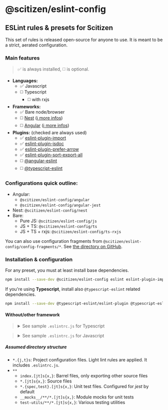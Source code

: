 # @scitizen/eslint-config
ESLint rules &amp; presets for Scitizen
---

This set of rules is released open-source for anyone to use. It is meant to be a strict, aerated configuration.

### Main features

> :white_check_mark: is always installed, :white_medium_square: is optional.

* **Languages:**
  * :white_check_mark: Javascript
  * :white_medium_square: Typescript
    * :white_medium_square: with rxjs
* **Frameworks:**
  * :white_check_mark: Bare node/browser
  * :white_medium_square: [Nest](https://nestjs.com/) ([:information_source: more infos]())
  * :white_medium_square: [Angular](https://angular.io/) ([:information_source: more infos]())
* **Plugins:** (checked are always used)
  * :white_check_mark: [eslint-plugin-import](https://www.npmjs.com/package/eslint-plugin-import)
  * :white_check_mark: [eslint-plugin-jsdoc](https://www.npmjs.com/package/eslint-plugin-jsdoc)
  * :white_check_mark: [eslint-plugin-prefer-arrow](https://www.npmjs.com/package/eslint-plugin-prefer-arrow)
  * :white_check_mark: [eslint-plugin-sort-export-all](https://www.npmjs.com/package/eslint-plugin-sort-export-all)
  * :white_medium_square: [@angular-eslint](https://www.npmjs.com/package/@angular-eslint/eslint-plugin)
  * :white_medium_square: [@typescript-eslint](https://www.npmjs.com/package/@typescript-eslint/eslint-plugin)

### Configurations quick outline:

* Angular:
  * `@scitizen/eslint-config/angular`
  * `@scitizen/eslint-config/angular-jest`
* Nest: `@scitizen/eslint-config/nest`
* Bare:
  * Pure JS: `@scitizen/eslint-config/js`
  * JS + TS: `@scitizen/eslint-config/ts`
  * JS + TS + rxjs: `@scitizen/eslint-config/ts-rxjs`

You can also use configuration fragments from `@scitizen/eslint-config/config-fragments/*`. See [the directory on GitHub](https://github.com/Scitizen/eslint-config/tree/main/src/config-fragments).

### Installation & configuration

For any preset, you must at least install base dependencies.

```sh
npm install --save-dev @scitizen/eslint-config eslint eslint-plugin-import eslint-plugin-jsdoc eslint-plugin-prefer-arrow eslint-plugin-sort-export-all
```

If you're using **Typescript**, install also `@typescript-eslint` related dependencies.

```sh
npm install --save-dev @typescript-eslint/eslint-plugin @typescript-eslint/eslint-plugin-tslint @typescript-eslint/parser tslint
```

#### Without/other framework

<blockquote>
<details>
<summary>See sample <code>.eslintrc.js</code> for Typescript</summary>

```js
module.exports = {
	env: { /* See https://eslint.org/docs/user-guide/configuring#specifying-environments. es2020 is enabled by default */ },
	extends: '@scitizen/eslint-config/ts',
	parserOptions: {
		project: './tsconfig.json',
	},
};
```

</details>
</blockquote>

<blockquote>
<details>
<summary>See sample <code>.eslintrc.js</code> for Javascript</summary>

```js
module.exports = {
	env: { /* See https://eslint.org/docs/user-guide/configuring#specifying-environments. es2020 is enabled by default */ },
	extends: '@scitizen/eslint-config/js',
};
```

</details>
</blockquote>

##### Assumed directory structure

* `*.{j,t}s`: Project configuration files. Light lint rules are applied. It includes `.eslintrc.js`.
* `**`
  * `index.[jt]s{x,}`: Barrel files, only exporting other source files
  * `*.[jt]s{x,}`: Source files
  * `*.{spec,test}.[jt]s{x,}`: Unit test files. Configured for *jest* by default
  * `__mocks__/**/*.[jt]s{x,}`: Module mocks for unit tests
  * `test-utils/**/*.[jt]s{x,}`: Various testing utilities
